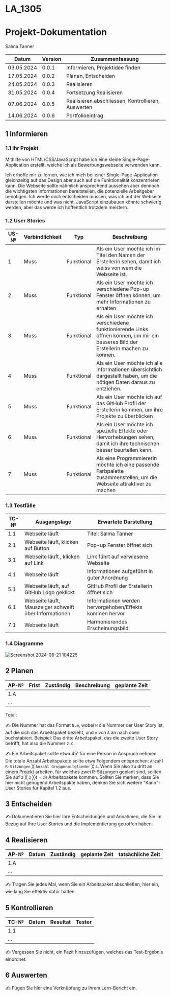 # LA_1305

# Projekt-Dokumentation

Salma Tanner

| Datum | Version | Zusammenfassung                                              |
| ----- | ------- | ------------------------------------------------------------ |
|03.05.2024| 0.0.1 |Informieren, Projektidee finden  |
|17.05.2024| 0.0.2 |Planen, Entscheiden |
|24.05.2024| 0.0.3 |Realisieren                                                              |
|31.05.2024| 0.0.4 |Fortsetzung Realisieren                                                              |
|07.06.2024| 0.0.5 |Realisieren abschliessen, Kontrollieren, Auswerten  |
|14.06.2024| 0.0.6 | Portfolioeintrag |
## 1 Informieren

### 1.1 Ihr Projekt

Mithilfe von HTML/CSS/JavaScript habe ich eine kleine Single-Page-Application erstellt, welche ich als Bewerbungswebseite verwenden kann.

Ich erhoffe mir zu lernen, wie ich mich bei einer Single-Page-Application gleichzeitig auf das Design aber auch auf die Funktionalität konzentrieren kann. Die Webseite sollte nähmlich ansprechend aussehen aber dennoch die wichtigsten Informationen bereitstellen, die potenzielle Arbeitgeber benötigen. Ich werde mich entscheiden müssen, was ich auf der Webseite darstellen möchte und was nicht. JavaScript einzubauen könnte schwierig werden, aber das werde ich hoffentlich trotzdem meistern.

### 1.2 User Stories

| US-№ | Verbindlichkeit | Typ  | Beschreibung                       |
| ---- | --------------- | ---- | ---------------------------------- |
| 1 |  Muss               | Funktional     | Als ein User möchte ich im Titel den Namen der Erstellerin sehen, damit ich weiss von wem die Webseite ist. |
| 2 |      Muss           | Funktional     | Als ein User möchte ich verschiedene Pop-up Fenster öffnen können, um mehr Informationen zu erhalten                                   |
| 3 |          Muss       | Funktional     | Als ein User möchte ich verschiedene funktionierende Links öffnen können, um mir ein besseres Bild der Erstellerin machen zu können.                                   |
| 4 |              Muss   | Funktional     |   Als ein User möchte ich alle Informationen übersichtlich dargestellt haben, um die nötigen Daten daraus zu entziehen.                                |
| 5 |    Muss             |   Funktional   |  Als ein User möchte ich auf das GitHub Profil der Erstellerin kommen, um ihre Projekte zu überblicken                              |
| 6 |        Muss         |     Funktional |  Als ein User möchte ich spezielle Effekte oder Hervorhebungen sehen, damit ich ihre technischen besser beurteilen kann.                              |
| 7 |            Muss     |  Funktional    |  Als eine Programmiererin möchte ich eine passende Farbpalette zusammenstellen, um die Webseite attraktiver zu machen                                  |



### 1.3 Testfälle

| TC-№ | Ausgangslage | Erwartete Darstellung |
| ---- | ------------ | --------------------- |
| 1.1  | Webseite läuft | Titel: Salma Tanner                  |
| 2.1  | Webseite läuft, klicken auf Button              | Pop-up Fenster öffnet sich                  |
| 3.1  | Webseite läuft , klicken auf Link             |  Link führt auf verwiesene Webseite                |
| 4.1  | Webseite läuft              |  Informationen aufgeführt in guter Anordnung                 |
| 5.1  | Webseite läuft, auf GitHub Logo geklickt             |   GitHub Profil der Erstellerin öffnet sich               |
| 6.1  | Webseite läuft, Mauszeiger schweift über Informationen           |     Informationen werden hervorgehoben/Effekts kommen hervor              |
| 7.1  | Webseite läuft              |   Harmonierendes Erscheinungsbild                |



### 1.4 Diagramme

![Screenshot 2024-06-21 104225](https://github.com/salmainf/LA_1305/assets/110892351/9dae8ce2-4f96-45db-83b2-90858d5351c3)


## 2 Planen

| AP-№ | Frist | Zuständig | Beschreibung | geplante Zeit |
| ---- | ----- | --------- | ------------ | ------------- |
| 1.A  |       |           |              |               |
| ...  |       |           |              |               |

Total: 

✍️ Die Nummer hat das Format `N.m`, wobei `N` die Nummer der User Story ist, auf die sich das Arbeitspaket bezieht, und `m` von `A` an nach oben buchstabiert. Beispiel: Das dritte Arbeitspaket, das die zweite User Story betrifft, hat also die Nummer `2.C`.

✍️ Ein Arbeitspaket sollte etwa 45' für eine Person in Anspruch nehmen. Die totale Anzahl Arbeitspakete sollte etwa Folgendem entsprechen: `Anzahl R-Sitzungen` ╳ `Anzahl Gruppenmitglieder` ╳ `4`. Wenn Sie also zu dritt an einem Projekt arbeiten, für welches zwei R-Sitzungen geplant sind, sollten Sie auf `2` ╳ `3` ╳`4` = `24` Arbeitspakete kommen. Sollten Sie merken, dass Sie hier nicht genügend Arbeitspakte haben, denken Sie sich weitere "Kann"-User Stories für Kapitel 1.2 aus.

## 3 Entscheiden

✍️ Dokumentieren Sie hier Ihre Entscheidungen und Annahmen, die Sie im Bezug auf Ihre User Stories und die Implementierung getroffen haben.

## 4 Realisieren

| AP-№ | Datum | Zuständig | geplante Zeit | tatsächliche Zeit |
| ---- | ----- | --------- | ------------- | ----------------- |
| 1.A  |       |           |               |                   |
| ...  |       |           |               |                   |

✍️ Tragen Sie jedes Mal, wenn Sie ein Arbeitspaket abschließen, hier ein, wie lang Sie effektiv dafür hatten.

## 5 Kontrollieren

| TC-№ | Datum | Resultat | Tester |
| ---- | ----- | -------- | ------ |
| 1.1  |       |          |        |
| ...  |       |          |        |

✍️ Vergessen Sie nicht, ein Fazit hinzuzufügen, welches das Test-Ergebnis einordnet.

## 6 Auswerten

✍️ Fügen Sie hier eine Verknüpfung zu Ihrem Lern-Bericht ein.
